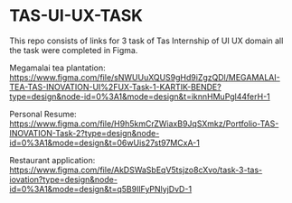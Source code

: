 # TAS-UI-UX-TASK

This repo consists of links for 3 task of Tas Internship of UI UX domain all the task were completed in Figma.

Megamalai tea plantation: https://www.figma.com/file/sNWUUuXQUS9gHd9iZgzQDl/MEGAMALAI-TEA-TAS-INOVATION-UI%2FUX-Task-1-KARTIK-BENDE?type=design&node-id=0%3A1&mode=design&t=iknnHMuPgl44ferH-1

Personal Resume: https://www.figma.com/file/H9h5kmCrZWiaxB9JqSXmkz/Portfolio-TAS-INOVATION-Task-2?type=design&node-id=0%3A1&mode=design&t=06wUis27st97MCxA-1

Restaurant application: https://www.figma.com/file/AkDSWaSbEqV5tsjzo8cXvo/task-3-tas-iovation?type=design&node-id=0%3A1&mode=design&t=q5B9IlFyPNlyjDvD-1
